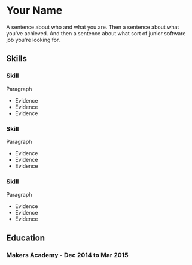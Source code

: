 # Your Name

A sentence about who and what you are. Then a sentence about what you've achieved. And then a sentence about what sort of junior software job you're looking for.

## Skills

### Skill

Paragraph

- Evidence
- Evidence
- Evidence

### Skill

Paragraph

- Evidence
- Evidence
- Evidence

### Skill

Paragraph

- Evidence
- Evidence
- Evidence

## Education

### Makers Academy - Dec 2014 to Mar 2015
